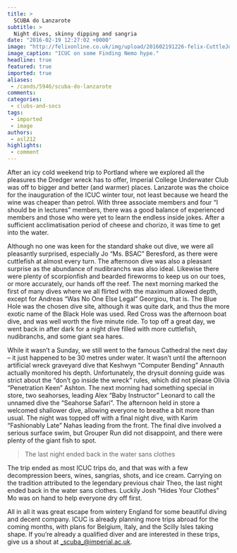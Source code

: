```yaml
---
title: >
  SCUBA do Lanzarote
subtitle: >
  Night dives, skinny dipping and sangria
date: "2016-02-19 12:27:02 +0000"
image: "http://felixonline.co.uk/img/upload/201602191226-felix-CuttleJo.jpg"
image_caption: "ICUC on some Finding Nemo hype."
headline: true
featured: true
imported: true
aliases:
 - /cands/5946/scuba-do-lanzarote
comments:
categories:
 - clubs-and-socs
tags:
 - imported
 - image
authors:
 - asl212
highlights:
 - comment
---
```


After an icy cold weekend trip to Portland where we explored all the pleasures the Dredger wreck has to offer, Imperial College Underwater Club was off to bigger and better (and warmer) places. Lanzarote was the choice for the inauguration of the ICUC winter tour, not least because we heard the wine was cheaper than petrol. With three associate members and four “I should be in lectures” members, there was a good balance of experienced members and those who were yet to learn the endless inside jokes. After a sufficient acclimatisation period of cheese and chorizo, it was time to get into the water.

Although no one was keen for the standard shake out dive, we were all pleasantly surprised, especially Jo “Ms. BSAC” Beresford, as there were cuttlefish at almost every turn. The afternoon dive was also a pleasant surprise as the abundance of nudibranchs was also ideal. Likewise there were plenty of scorpionfish and bearded fireworms to keep us on our toes, or more accurately, our hands off the reef. The next morning marked the first of many dives where we all flirted with the maximum allowed depth, except for Andreas “Was No One Else Legal” Georgiou, that is. The Blue Hole was the chosen dive site, although it was quite dark, and thus the more exotic name of the Black Hole was used. Red Cross was the afternoon boat dive, and was well worth the five minute ride. To top off a great day, we went back in after dark for a night dive filled with more cuttlefish, nudibranchs, and some giant sea hares.

While it wasn’t a Sunday, we still went to the famous Cathedral the next day – it just happened to be 30 metres under water. It wasn’t until the afternoon artificial wreck graveyard dive that Keshwyn “Computer Bending” Annauth actually monitored his depth. Unfortunately, the drysuit donning guide was strict about the “don’t go inside the wreck” rules, which did not please Olivia “Penetration Keen” Ashton. The next morning had something special in store, two seahorses, leading Alex “Baby Instructor” Leonard to call the unnamed dive the “Seahorse Safari”. The afternoon held in store a welcomed shallower dive, allowing everyone to breathe a bit more than usual. The night was topped off with a final night dive, with Karim “Fashionably Late” Nahas leading from the front. The final dive involved a serious surface swim, but Grouper Run did not disappoint, and there were plenty of the giant fish to spot.

> The last night ended back in the water sans clothes

The trip ended as most ICUC trips do, and that was with a few decompression beers, wines, sangrias, shots, and ice cream. Carrying on the tradition attributed to the legendary previous chair Theo, the last night ended back in the water sans clothes. Luckily Josh “Hides Your Clothes” Mo was on hand to help everyone dry off first.

All in all it was great escape from wintery England for some beautiful diving and decent company. ICUC is already planning more trips abroad for the coming months, with plans for Belgium, Italy, and the Scilly Isles taking shape. If you’re already a qualified diver and are interested in these trips, give us a shout at _scuba_@imperial.ac.uk.
